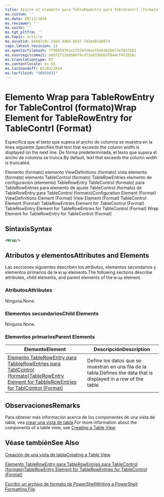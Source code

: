 ```yaml
---
title: Ajuste el elemento para TableRowEntry para TableContrl (formato) | Microsoft Docs
ms.custom: ''
ms.date: 09/13/2016
ms.reviewer: ''
ms.suite: ''
ms.tgt_pltfrm: ''
ms.topic: article
ms.assetid: 64087c6c-2abd-446d-b837-7d3ee03a6874
caps.latest.revision: 11
ms.openlocfilehash: f7989597b1e1f574fe6eaf5de462b073e7657b01
ms.sourcegitcommit: b6871f21bd666f9cd71dd336bb3f844cf472b56c
ms.translationtype: MT
ms.contentlocale: es-ES
ms.lasthandoff: 02/03/2019
ms.locfileid: "56859431"
---
```

# <a name="wrap-element-for-tablerowentry-for-tablecontrl--format"></a><span data-ttu-id="55056-102">Elemento Wrap para TableRowEntry for TableControl (formato)</span><span class="sxs-lookup"><span data-stu-id="55056-102">Wrap Element for TableRowEntry for TableContrl  (Format)</span></span>

<span data-ttu-id="55056-103">Especifica que el texto que supera el ancho de columna se muestra en la línea siguiente.</span><span class="sxs-lookup"><span data-stu-id="55056-103">Specifies that text that exceeds the column width is displayed on the next line.</span></span> <span data-ttu-id="55056-104">De forma predeterminada, el texto que supera el ancho de columna se trunca.</span><span class="sxs-lookup"><span data-stu-id="55056-104">By default, text that exceeds the column width is truncated.</span></span>

<span data-ttu-id="55056-105">Elemento (formato) elemento ViewDefinitions (formato) vista elemento (formato) elemento TableControl (formato) TableRowEntries elemento de configuración (elemento) TableRowEntry TableControl (formato) para TableRowEntries para elemento de ajuste TableControl (formato) de TableRowEntry para TableControl (formato)</span><span class="sxs-lookup"><span data-stu-id="55056-105">Configuration Element (Format) ViewDefinitions Element (Format) View Element (Format) TableControl Element (Format) TableRowEntries Element for TableControl (Format) TableRowEntry Element for TableRowEntries for TableControl (Format) Wrap Element for TableRowEntry for TableControl (Format)</span></span>

## <a name="syntax"></a><span data-ttu-id="55056-106">Sintaxis</span><span class="sxs-lookup"><span data-stu-id="55056-106">Syntax</span></span>

```xml
<Wrap/>
```

## <a name="attributes-and-elements"></a><span data-ttu-id="55056-107">Atributos y elementos</span><span class="sxs-lookup"><span data-stu-id="55056-107">Attributes and Elements</span></span>

<span data-ttu-id="55056-108">Las secciones siguientes describen los atributos, elementos secundarios y elementos primarios de la `Wrap` elemento.</span><span class="sxs-lookup"><span data-stu-id="55056-108">The following sections describe attributes, child elements, and parent elements of the `Wrap` element.</span></span>

### <a name="attributes"></a><span data-ttu-id="55056-109">Atributos</span><span class="sxs-lookup"><span data-stu-id="55056-109">Attributes</span></span>

<span data-ttu-id="55056-110">Ninguna.</span><span class="sxs-lookup"><span data-stu-id="55056-110">None.</span></span>

### <a name="child-elements"></a><span data-ttu-id="55056-111">Elementos secundarios</span><span class="sxs-lookup"><span data-stu-id="55056-111">Child Elements</span></span>

<span data-ttu-id="55056-112">Ninguna.</span><span class="sxs-lookup"><span data-stu-id="55056-112">None.</span></span>

### <a name="parent-elements"></a><span data-ttu-id="55056-113">Elementos primarios</span><span class="sxs-lookup"><span data-stu-id="55056-113">Parent Elements</span></span>

|<span data-ttu-id="55056-114">Elemento</span><span class="sxs-lookup"><span data-stu-id="55056-114">Element</span></span>|<span data-ttu-id="55056-115">Descripción</span><span class="sxs-lookup"><span data-stu-id="55056-115">Description</span></span>|
|-------------|-----------------|
|[<span data-ttu-id="55056-116">Elemento TableRowEntry para TabbleRowEntries para TablControl (formato)</span><span class="sxs-lookup"><span data-stu-id="55056-116">TableRowEntry Element for TabbleRowEntries for TablControl (Format)</span></span>](./tablerowentry-element-for-tablerowentroes-for-tablecontrol-format.md)|<span data-ttu-id="55056-117">Define los datos que se muestran en una fila de la tabla.</span><span class="sxs-lookup"><span data-stu-id="55056-117">Defines the data that is displayed in a row of the table.</span></span>|

## <a name="remarks"></a><span data-ttu-id="55056-118">Observaciones</span><span class="sxs-lookup"><span data-stu-id="55056-118">Remarks</span></span>

<span data-ttu-id="55056-119">Para obtener más información acerca de los componentes de una vista de tabla, vea [crear una vista de tabla](./creating-a-table-view.md).</span><span class="sxs-lookup"><span data-stu-id="55056-119">For more information about the components of a table view, see [Creating a Table View](./creating-a-table-view.md).</span></span>

## <a name="see-also"></a><span data-ttu-id="55056-120">Véase también</span><span class="sxs-lookup"><span data-stu-id="55056-120">See Also</span></span>

[<span data-ttu-id="55056-121">Creación de una vista de tabla</span><span class="sxs-lookup"><span data-stu-id="55056-121">Creating a Table View</span></span>](./creating-a-table-view.md)

[<span data-ttu-id="55056-122">Elemento TableRowEntry para TableRowEntries para TableControl (formato)</span><span class="sxs-lookup"><span data-stu-id="55056-122">TableRowEntry Element for TableRowEntries for TableControl (Format)</span></span>](./tablerowentry-element-for-tablerowentroes-for-tablecontrol-format.md)

[<span data-ttu-id="55056-123">Escribir un archivo de formato de PowerShell</span><span class="sxs-lookup"><span data-stu-id="55056-123">Writing a PowerShell Formatting File</span></span>](./writing-a-powershell-formatting-file.md)
